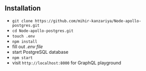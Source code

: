 ## Installation

- `git clone https://github.com/mihir-kanzariya/Node-apollo-postgres.git`
- `cd Node-apollo-postgres.git`
- `touch .env`
- `npm install`
- fill out _.env file_
- start PostgreSQL database
- `npm start`
- visit `http://localhost:8000` for GraphQL playground
